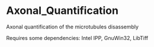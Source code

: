 # Axonal_Quantification
Axonal quantification of the microtubules disassembly

Requires some dependencies: Intel IPP, GnuWin32, LibTiff
